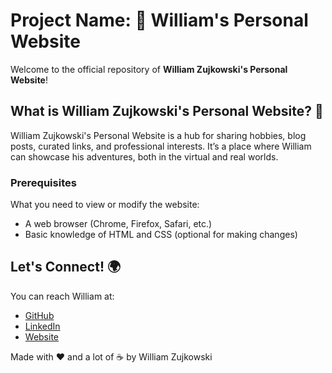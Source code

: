 # Project Name: 🚀 William's Personal Website

Welcome to the official repository of **William Zujkowski's Personal Website**! 


## What is William Zujkowski's Personal Website? 🤔

William Zujkowski's Personal Website is a hub for sharing hobbies, blog posts, curated links, and professional interests. It’s a place where William can showcase his adventures, both in the virtual and real worlds.

### Prerequisites

What you need to view or modify the website:

- A web browser (Chrome, Firefox, Safari, etc.)
- Basic knowledge of HTML and CSS (optional for making changes)


## Let's Connect! 🌍

You can reach William at:

- [GitHub](https://github.com/williamzujkowski)
- [LinkedIn](https://www.linkedin.com/in/williamzujkowski/)
- [Website](https://grenlan.com)

Made with ❤️ and a lot of ☕ by William Zujkowski
